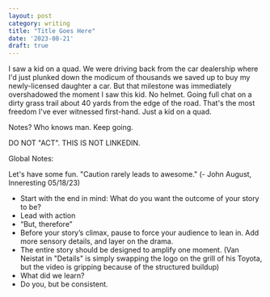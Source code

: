 ```yaml
---
layout: post
category: writing
title: "Title Goes Here"
date: '2023-08-21'
draft: true
---
```


I saw a kid on a quad. We were driving back from the car dealership where I'd just plunked down the modicum of thousands we saved up to buy my newly-licensed daughter a car. But that milestone was immediately overshadowed the moment I saw this kid. No helmet. Going full chat on a dirty grass trail about 40 yards from the edge of the road. That's the most freedom I've ever witnessed first-hand. Just a kid on a quad. 

Notes? Who knows man. Keep going. 

DO NOT "ACT". THIS IS NOT LINKEDIN.

Global Notes:

Let's have some fun. "Caution rarely leads to awesome." (- John August, Inneresting 05/18/23)

- Start with the end in mind: What do you want the outcome of your story to be?
- Lead with action
- “But, therefore”
- Before your story’s climax, pause to force your audience to lean in. Add more sensory details, and layer on the drama.
- The entire story should be designed to amplify one moment. (Van Neistat in "Details" is simply swapping the logo on the grill of his Toyota, but the video is gripping because of the structured buildup)
- What did we learn?
- Do you, but be consistent.
